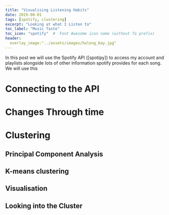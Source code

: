 ```yaml
---
title: "Visualising Listening Habits"
date: 2019-08-01
tags: [spotify, clustering]
excerpt: "Looking at what I Listen to"
toc_label: "Music Taste"
toc_icon: "spotify"  #  Font Awesome icon name (without fa prefix)
header:
  overlay_image:"../assets/images/halong_bay.jpg"
---
```


In this post we will use the Spotify API ([spotipy]) to access my account and playlists alongside lots of other information spotify provides for each song. We will use this 

# Connecting to the API

# Changes Through time

# Clustering

## Principal Component Analysis

## K-means clustering 

## Visualisation

## Looking into the Cluster

<script>
window.onload = function () {

var chart = new CanvasJS.Chart("chartContainer", {
	animationEnabled: true,
	title:{
		text: "Fertility Rate vs Life Expectancy in Different Countries - 2015"
	},
	axisX: {
		title:"Life Expectancy (in Years)"
	},
	axisY: {
		title:"Fertility Rate"
	},
	legend:{
		horizontalAlign: "left"
	},
	data: [{
		type: "bubble",
		showInLegend: true,
		legendText: "Size of Bubble Represents Population in Millions",
		legendMarkerType: "circle",
		legendMarkerColor: "grey",
		toolTipContent: "<b>{name}</b><br/>Life Exp: {x} yrs<br/> Fertility Rate: {y}<br/> Population: {z}mn",
		dataPoints: [
			{ x: 68.3, y: 2.4, z: 1309.05 , name: "India"},
			{ x: 76, y: 1.57, z:1371.22, name: "China"},
			{ x: 78.7, y: 1.84, z:320.896, name: "US" },
			{ x: 69.1, y: 2.44, z: 258.162, name: "Indonesia" },
			{ x: 74.7, y: 1.78, z: 225.962, name: "Brazil" },
			{ x: 76.9, y: 2.21, z: 125.890, name: "Mexico" },
			{ x: 53, y: 5.59, z: 181.181, name: "Nigeria" },
			{ x: 70.9, y: 1.75, z: 144.096, name: "Russia" },
			{ x: 83.8, y: 1.46, z:127.141, name: "Japan" },
			{ x: 82.5, y: 1.83, z:23.789, name: "Australia" },
			{ x: 71.3, y: 3.31, z: 93.778, name: "Egypt" },
			{ x: 81.6, y: 1.81, z:65.128, name: "UK" },
			{ x: 62.1, y: 4.26, z: 47.236, name: "Kenya" },
			{ x: 69.6, y: 4.51, z: 36.115, name: "Iraq" },
			{ x: 60.7, y: 4.65, z: 33.736, name: "Afganistan" },
			{ x: 52.7, y: 6, z: 27.859, name: "Angola" },
			{ x: 68.4, y: 2.94, z: 101.716, name: "Philippines" },
			{ x: 70, y: 2.17, z: 28.656, name: "Nepal" },
			{ x: 71.2, y: 1.51, z: 45.154, name: "Ukrain" },
			{ x: 83.4, y: 1.62, z: 46.447, name: "Spain" },
			{ x: 64.6, y: 4.28, z: 99.873, name: "Ethiopia" },
			{ x: 74.6, y: 1.5, z: 68.65, name: "Thailand" },
			{ x: 74.2, y: 1.88, z: 48.228, name: "Colombia" },
			{ x: 74.44, y: 2.34, z: 31.155, name: "Venezuela" },
			{ x: 57.4, y: 2.34, z: 55, name: "South Africa" },
			{ x: 59.2, y: 3.86, z: 15.77, name: "Zimbabwe" },
			{ x: 55.9, y: 4.63, z: 22.834, name: "Cameroon"}
		]
	}]
});
chart.render();

}
</script>